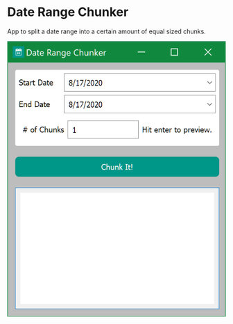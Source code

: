 # Date Range Chunker

App to split a date range into a certain amount of equal sized chunks.


![Date Range Chunker App Screenshot](https://raw.githubusercontent.com/OdinTech3/daterange-chunker/assets/assets/daterange-chunker-app.png)
